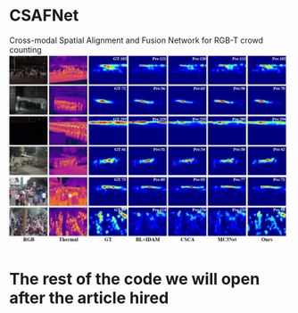 # CSAFNet
Cross-modal Spatial Alignment and Fusion Network for RGB-T crowd counting
![image](https://github.com/Zyjer888/CSAFNet/blob/main/img1.jpg)

# The rest of the code we will open after the article hired
